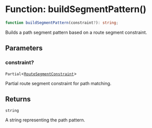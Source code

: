 # Function: buildSegmentPattern()

```ts
function buildSegmentPattern(constraint?): string;
```

Builds a path segment pattern based on a route segment constraint.

## Parameters

### constraint?

`Partial`\<[`RouteSegmentConstraint`](../../declarations/interfaces/RouteSegmentConstraint.md)\>

Partial route segment constraint for path matching.

## Returns

`string`

A string representing the path pattern.
